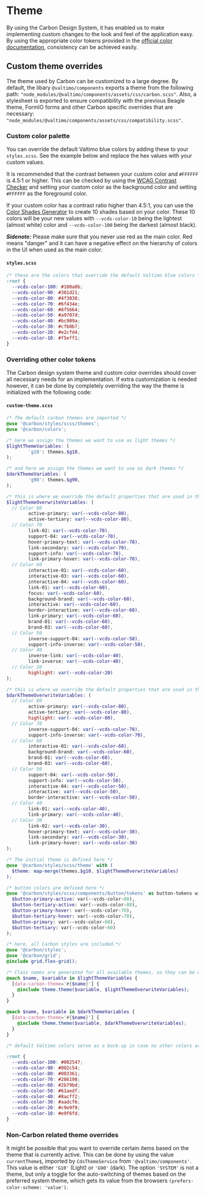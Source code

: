 # Theme

By using the Carbon Design System, it has enabled us to make implementing custom changes to the look and feel of the application
easy. By using the appropriate color tokens provided in the [official color documentation](https://carbondesignsystem.com/elements/color/tokens), 
consistency can be achieved easily.

## Custom theme overrides

The theme used by Carbon can be customized to a large degree. By default, the libary `@valtimo/components` exports a
theme from the following path: `"node_modules/@valtimo/components/assets/css/carbon.scss"`. Also, a stylesheet is
exported to ensure compatibility with the previous Beagle theme, FormIO forms and other Carbon specific overrides that are
necessary: `"node_modules/@valtimo/components/assets/css/compatibility.scss"`.

### Custom color palette

You can override the default Valtimo blue colors by adding these to your `styles.scss`. See the example below and replace
the hex values with your custom values. 

It is recommended that the contrast between your custom color and `#FFFFFF` is 4.5:1 or higher. This can 
be checked by using the [WCAG Contrast Checker](https://contrastchecker.com) and setting your custom color as the 
background color and setting `#FFFFFF` as the foreground color.

If your custom color has a contrast ratio higher than 4.5:1, you can use the [Color Shades Generator](https://mdigi.tools/color-shades/)
to create 10 shades based on your color. These 10 colors will be your new values with `--vcds-color-10` being the
lightest (almost white) color and `--vcds-color-100` being the darkest (almost black).

_**Sidenote:**_ Please make sure that you never use red as the main color. Red means "danger" and it can have a negative
effect on the hierarchy of colors in the UI when used as the main color.

#### **`styles.scss`**
```scss
/* these are the colors that override the default Valtimo blue colors */
:root {
  --vcds-color-100: #100a0b;
  --vcds-color-90: #301d21;
  --vcds-color-80: #4f3038;
  --vcds-color-70: #6f434e;
  --vcds-color-60: #8f5664;
  --vcds-color-50: #a9707d;
  --vcds-color-40: #bc909a;
  --vcds-color-30: #cfb0b7;
  --vcds-color-20: #e2cfd4;
  --vcds-color-10: #f5eff1;
}
```

### Overriding other color tokens

The Carbon design system theme and custom color overrides should cover all necessary needs for an implementation. If extra
customization is needed however, it can be done by completely overriding the way the theme is initialized with the following 
code:

#### **`custom-theme.scss`**
```scss
/* The default carbon themes are imported */
@use '@carbon/styles/scss/themes';
@use '@carbon/colors';

/* here we assign the themes we want to use as light themes */
$lightThemeVariables: (
        'g10': themes.$g10,
);

/* and here we assign the themes we want to use as dark themes */
$darkThemeVariables: (
        'g90': themes.$g90,
);

/* this is where we override the default properties that are used in the light themes */
$lightThemeOverwriteVariables: (
  // Color 80
        active-primary: var(--vcds-color-80),
        active-tertiary: var(--vcds-color-80),
  // Color 70
        link-02: var(--vcds-color-70),
        support-04: var(--vcds-color-70),
        hover-primary-text: var(--vcds-color-70),
        link-secondary: var(--vcds-color-70),
        support-info: var(--vcds-color-70),
        link-primary-hover: var(--vcds-color-70),
  // Color 60
        interactive-01: var(--vcds-color-60),
        interactive-03: var(--vcds-color-60),
        interactive-04: var(--vcds-color-60),
        link-01: var(--vcds-color-60),
        focus: var(--vcds-color-60),
        background-brand: var(--vcds-color-60),
        interactive: var(--vcds-color-60),
        border-interactive: var(--vcds-color-60),
        link-primary: var(--vcds-color-60),
        brand-01: var(--vcds-color-60),
        brand-03: var(--vcds-color-60),
  // Color 50
        inverse-support-04: var(--vcds-color-50),
        support-info-inverse: var(--vcds-color-50),
  // Color 40
        inverse-link: var(--vcds-color-40),
        link-inverse: var(--vcds-color-40),
  // Color 20
        highlight: var(--vcds-color-20)
);

/* this is where we override the default properties that are used in the dark themes */
$darkThemeOverwriteVariables: (
  // Color 80
        active-primary: var(--vcds-color-80),
        active-tertiary: var(--vcds-color-80),
        highlight: var(--vcds-color-80),
  // Color 70
        inverse-support-04: var(--vcds-color-70),
        support-info-inverse: var(--vcds-color-70),
  // Color 60
        interactive-01: var(--vcds-color-60),
        background-brand: var(--vcds-color-60),
        brand-01: var(--vcds-color-60),
        brand-03: var(--vcds-color-60),
  // Color 50
        support-04: var(--vcds-color-50),
        support-info: var(--vcds-color-50),
        interactive-04: var(--vcds-color-50),
        interactive: var(--vcds-color-50),
        border-interactive: var(--vcds-color-50),
  // Color 40
        link-01: var(--vcds-color-40),
        link-primary: var(--vcds-color-40),
  // Color 30
        link-02: var(--vcds-color-30),
        hover-primary-text: var(--vcds-color-30),
        link-secondary: var(--vcds-color-30),
        link-primary-hover: var(--vcds-color-30)
);

/* The initial theme is defined here */
@use '@carbon/styles/scss/theme' with (
  $theme: map-merge(themes.$g10, $lightThemeOverwriteVariables)
);

/* button colors are defined here */
@use '@carbon/styles/scss/components/button/tokens' as button-tokens with (
  $button-primary-active: var(--vcds-color-80),
  $button-tertiary-active: var(--vcds-color-80),
  $button-primary-hover: var(--vcds-color-70),
  $button-tertiary-hover: var(--vcds-color-70),
  $button-primary: var(--vcds-color-60),
  $button-tertiary: var(--vcds-color-60)
);

/* here, all Carbon styles are included.*/
@use '@carbon/styles';
@use '@carbon/grid';
@include grid.flex-grid();

/* Class names are generated for all available themes, so they can be used wherever necessary */
@each $name, $variable in $lightThemeVariables {
  [data-carbon-theme='#{$name}'] {
    @include theme.theme($variable, $lightThemeOverwriteVariables);
  }
}

@each $name, $variable in $darkThemeVariables {
  [data-carbon-theme='#{$name}'] {
    @include theme.theme($variable, $darkThemeOverwriteVariables);
  }
}

/* default Valtimo colors serve as a back-up in case no other colors are set. */

:root {
  --vcds-color-100: #002547;
  --vcds-color-90: #002c54;
  --vcds-color-80: #003361;
  --vcds-color-70: #286198;
  --vcds-color-60: #2b79bd;
  --vcds-color-50: #61aedf;
  --vcds-color-40: #8acff2;
  --vcds-color-30: #aadcf6;
  --vcds-color-20: #c9e9f9;
  --vcds-color-10: #e9f6fd;
}
```

### Non-Carbon related theme overrides

It might be possible that you want to override certain items based on the theme that is currently active. This can be done
by using the value `currentTheme$`, imported by `CdsThemeService` from `'@valtimo/components'`. This value is either `'G10'` (Light)
or `'G90'` (dark). The option `'SYSTEM'` is not a theme, but only a toggle for the auto-switching of themes based on the
preferred system theme, which gets its value from the browsers `(prefers-color-scheme: 'value')`. 

